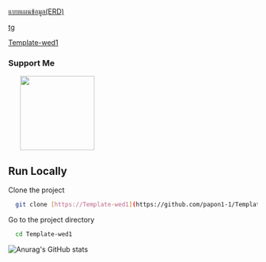 [แบบแผนข้อมูล(ERD)](https://shorturl.asia/giKkr)




[tg](https://lucid.app/lucidspark/c75bb963-461b-400d-aa84-3cc881833ade/edit?viewport_loc=-2456%2C-2070%2C3833%2C2332%2C0_0&invitationId=inv_dd5b5639-b0f3-47de-b38a-956584e4cfe2)



[Template-wed1](https://template-wed1.vercel.app/)
### Support Me

<ul style="list-style-type: none; margin: 0;">

<li style="display: inline-block; margin-right: 0.25rem;"><a href="https://www.buymeacoffee.com/xateeeiun0"><img src="https://cdn.buymeacoffee.com/buttons/v2/default-yellow.png" width="150"/></a></li>

</ul>

## Run Locally
Clone the project

```bash
  git clone [https://Template-wed1](https://github.com/papon1-1/Template-wed1.git)
```
Go to the project directory

```bash
  cd Template-wed1
```
![Anurag's GitHub stats](https://github-readme-stats.vercel.app/api?username=oya254&show_icons=true&theme=radical)
